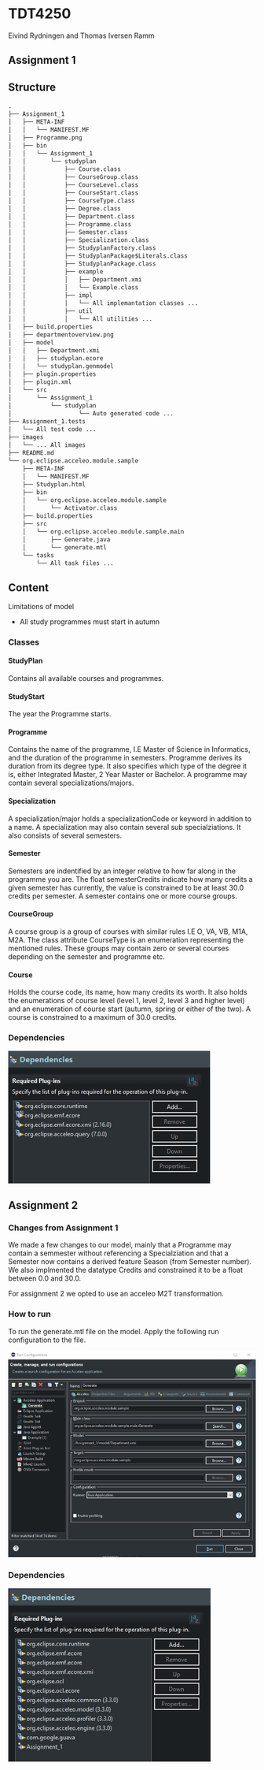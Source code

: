 # TDT4250

Eivind Rydningen and Thomas Iversen Ramm

## Assignment 1

## Structure
``` 
.
├── Assignment_1
│   ├── META-INF
│   │   └── MANIFEST.MF
│   ├── Programme.png
│   ├── bin
│   │   └── Assignment_1
│   │       └── studyplan
│   │           ├── Course.class
│   │           ├── CourseGroup.class
│   │           ├── CourseLevel.class
│   │           ├── CourseStart.class
│   │           ├── CourseType.class
│   │           ├── Degree.class
│   │           ├── Department.class
│   │           ├── Programme.class
│   │           ├── Semester.class
│   │           ├── Specialization.class
│   │           ├── StudyplanFactory.class
│   │           ├── StudyplanPackage$Literals.class
│   │           ├── StudyplanPackage.class
│   │           ├── example
│   │           │   ├── Department.xmi
│   │           │   └── Example.class
│   │           ├── impl
│   │           │   └── All implemantation classes ...
│   │           ├── util
│   │           │   └── All utilities ...
│   ├── build.properties
│   ├── departmentoverview.png
│   ├── model
│   │   ├── Department.xmi
│   │   ├── studyplan.ecore
│   │   └── studyplan.genmodel
│   ├── plugin.properties
│   ├── plugin.xml
│   └── src
│       └── Assignment_1
│           └── studyplan
│                   └── Auto generated code ...
├── Assignment_1.tests
│   └── All test code ...
├── images
│   └── ... All images
├── README.md
└── org.eclipse.acceleo.module.sample
    ├── META-INF
    │   └── MANIFEST.MF
    ├── Studyplan.html
    ├── bin
    │   └── org.eclipse.acceleo.module.sample
    │       └── Activator.class
    ├── build.properties
    ├── src
    │   └── org.eclipse.acceleo.module.sample.main
    │       ├── Generate.java
    │       └── generate.mtl
    └── tasks
        └── All task files ...
```

## Content


Limitations of model
* All study programmes must start in autumn

### Classes

#### StudyPlan
Contains all available courses and programmes.

#### StudyStart
The year the Programme starts.

#### Programme
Contains the name of the programme, I.E Master of Science in Informatics, and the duration of the programme in semesters. Programme derives its duration from its degree type. It also specifies which type of the degree it is, either Integrated Master, 2 Year Master or Bachelor. A programme may contain several specializations/majors.

#### Specialization
A specialization/major holds a specializationCode or keyword in addition to a name. A specialization may also contain several sub specialziations. It also consists of several semesters.

#### Semester
Semesters are indentified by an integer relative to how far along in the programme you are. The float semesterCredits indicate how many credits a given semester has currently, the value is constrained to be at least 30.0 credits per semester. A semester contains one or more course groups.

#### CourseGroup
A course group is a group of courses with similar rules I.E O, VA, VB, M1A, M2A. The class attribute CourseType is an enumeration representing the mentioned rules. These groups may contain zero or several courses depending on the semester and programme etc.

#### Course
Holds the course code, its name, how many credits its worth. It also holds the enumerations of course level (level 1, level 2, level 3 and higher level) and an enumeration of course start (autumn, spring or either of the two). A course is constrained to a maximum of 30.0 credits.

### Dependencies
![alt text](https://github.com/rammt/TDT4250/blob/master/images/model_dependencies.png?raw=true "Model Dependencies")

## Assignment 2

### Changes from Assignment 1
We made a few changes to our model, mainly that a Programme may contain a semmester without referencing a Specialziation and that a Semester now contains a derived feature Season (from Semester number). We also implmented the datatype Credits and constrained it to be a float between 0.0 and 30.0.

For assignment 2 we opted to use an acceleo M2T transformation.

### How to run
To run the generate.mtl file on the model. Apply the following run configuration to the file.

![alt text](https://github.com/rammt/TDT4250/blob/master/images/run_config_acceleo.png?raw=true "Generate.mtl run configuration")

### Dependencies
![alt text](https://github.com/rammt/TDT4250/blob/master/images/acceleo_dependencies.png?raw=true "Model Dependencies")

